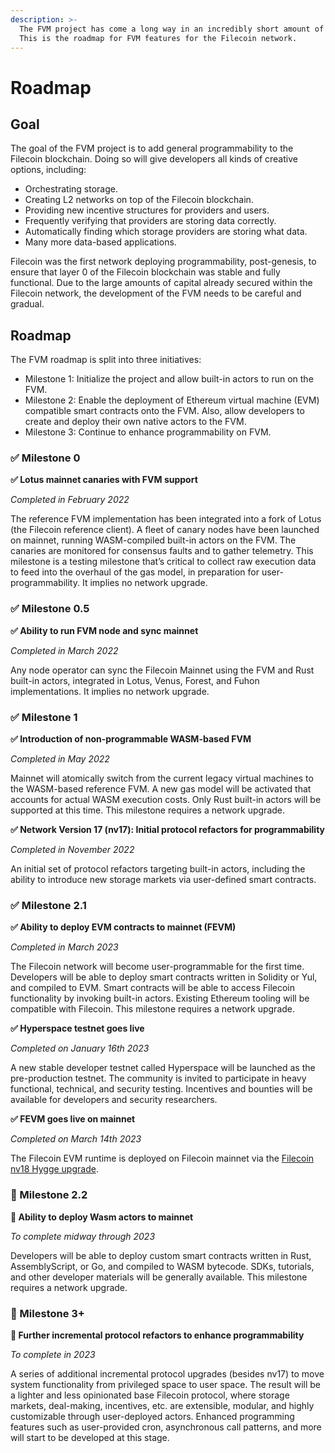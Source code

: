 ```yaml
---
description: >-
  The FVM project has come a long way in an incredibly short amount of time.
  This is the roadmap for FVM features for the Filecoin network.
---
```


# Roadmap

## Goal

The goal of the FVM project is to add general programmability to the Filecoin blockchain. Doing so will give developers all kinds of creative options, including:

* Orchestrating storage.
* Creating L2 networks on top of the Filecoin blockchain.
* Providing new incentive structures for providers and users.
* Frequently verifying that providers are storing data correctly.
* Automatically finding which storage providers are storing what data.
* Many more data-based applications.

Filecoin was the first network deploying programmability, post-genesis, to ensure that layer 0 of the Filecoin blockchain was stable and fully functional. Due to the large amounts of capital already secured within the Filecoin network, the development of the FVM needs to be careful and gradual.

## Roadmap

The FVM roadmap is split into three initiatives:

* Milestone 1: Initialize the project and allow built-in actors to run on the FVM.
* Milestone 2: Enable the deployment of Ethereum virtual machine (EVM) compatible smart contracts onto the FVM. Also, allow developers to create and deploy their own native actors to the FVM.
* Milestone 3: Continue to enhance programmability on FVM.

### ✅ Milestone 0

**✅ Lotus mainnet canaries with FVM support**

_Completed in February 2022_

The reference FVM implementation has been integrated into a fork of Lotus (the Filecoin reference client). A fleet of canary nodes have been launched on mainnet, running WASM-compiled built-in actors on the FVM. The canaries are monitored for consensus faults and to gather telemetry. This milestone is a testing milestone that’s critical to collect raw execution data to feed into the overhaul of the gas model, in preparation for user-programmability. It implies no network upgrade.

### ✅ Milestone 0.5

**✅ Ability to run FVM node and sync mainnet**

_Completed in March 2022_

Any node operator can sync the Filecoin Mainnet using the FVM and Rust built-in actors, integrated in Lotus, Venus, Forest, and Fuhon implementations. It implies no network upgrade.

### ✅ Milestone 1

**✅ Introduction of non-programmable WASM-based FVM**

_Completed in May 2022_

Mainnet will atomically switch from the current legacy virtual machines to the WASM-based reference FVM. A new gas model will be activated that accounts for actual WASM execution costs. Only Rust built-in actors will be supported at this time. This milestone requires a network upgrade.

**✅ Network Version 17 (nv17): Initial protocol refactors for programmability**

_Completed in November 2022_

An initial set of protocol refactors targeting built-in actors, including the ability to introduce new storage markets via user-defined smart contracts.

### ✅ Milestone 2.1

**✅ Ability to deploy EVM contracts to mainnet (FEVM)**

_Completed in March 2023_

The Filecoin network will become user-programmable for the first time. Developers will be able to deploy smart contracts written in Solidity or Yul, and compiled to EVM. Smart contracts will be able to access Filecoin functionality by invoking built-in actors. Existing Ethereum tooling will be compatible with Filecoin. This milestone requires a network upgrade.

**✅ Hyperspace testnet goes live**

_Completed on January 16th 2023_

A new stable developer testnet called Hyperspace will be launched as the pre-production testnet. The community is invited to participate in heavy functional, technical, and security testing. Incentives and bounties will be available for developers and security researchers.

**✅ FEVM goes live on mainnet**

_Completed on March 14th 2023_

The Filecoin EVM runtime is deployed on Filecoin mainnet via the [Filecoin nv18 Hygge upgrade](https://github.com/filecoin-project/community/discussions/74?sort=new#discussioncomment-4313888).

### 🔄 Milestone 2.2

**🔄 Ability to deploy Wasm actors to mainnet**

_To complete midway through 2023_

Developers will be able to deploy custom smart contracts written in Rust, AssemblyScript, or Go, and compiled to WASM bytecode. SDKs, tutorials, and other developer materials will be generally available. This milestone requires a network upgrade.

### 🔮 Milestone 3+

**🔮 Further incremental protocol refactors to enhance programmability**

_To complete in 2023_

A series of additional incremental protocol upgrades (besides nv17) to move system functionality from privileged space to user space. The result will be a lighter and less opinionated base Filecoin protocol, where storage markets, deal-making, incentives, etc. are extensible, modular, and highly customizable through user-deployed actors. Enhanced programming features such as user-provided cron, asynchronous call patterns, and more will start to be developed at this stage.
